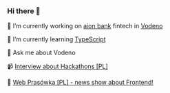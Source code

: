 ### Hi there 👋

🔭 I’m currently working on [aion bank](https://aion.be/invite/52e3dd85-3cf0-4608-b0e6-4cd753de0aae) fintech in [Vodeno](https://www.vodeno.com/)

🌱 I’m currently learning [TypeScript](https://www.typescriptlang.org/)

💬 Ask me about Vodeno

📹 [Interview about Hackathons [PL]](https://www.youtube.com/watch?v=M9SeBKc2xZk)

🤯 [Web Prasówka [PL] - news show about Frontend!](https://www.youtube.com/watch?v=mhLWoX3ZGwg&list=PLOzzvlJKwOdVAA2gLzQHju68dxkOhUzkd)
